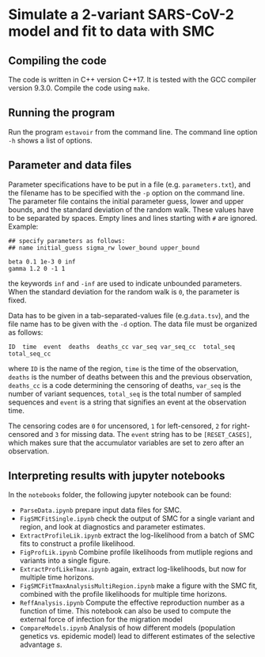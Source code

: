 # Simulate a 2-variant SARS-CoV-2 model and fit to data with SMC

## Compiling the code

The code is written in C++ version C++17. It is tested with the GCC compiler
version 9.3.0. Compile the code using `make`.

## Running the program

Run the program `estavoir` from the command line. The command line option `-h`
shows a list of options.

## Parameter and data files

Parameter specifications have to be put in a file (e.g. `parameters.txt`), and
the filename has to be specified with the `-p` option on the command line.
The parameter file contains the initial parameter guess, lower and upper bounds,
and the standard deviation of the random walk. These values have to be separated
by spaces. Empty lines and lines starting with `#` are ignored. Example:

```
## specify parameters as follows:
## name initial_guess sigma_rw lower_bound upper_bound

beta 0.1 1e-3 0 inf
gamma 1.2 0 -1 1
```
the keywords `inf` and `-inf` are used to indicate unbounded parameters.
When the standard deviation for the random walk is `0`, the parameter is fixed.

Data has to be given in a tab-separated-values file (e.g.`data.tsv`), and
the file name has to be given with the `-d` option.
The data file must be organized as follows:
```
ID  time  event  deaths  deaths_cc var_seq var_seq_cc  total_seq total_seq_cc
```
where `ID` is the name of the region, `time` is the time of the observation,
`deaths` is the number of deaths between this and the previous observation,
`deaths_cc` is a code determining the censoring of deaths, `var_seq` is the
number of variant sequences, `total_seq` is the total number of sampled sequences
and `event` is a string that signifies an event at the observation time.

The censoring codes are `0` for uncensored, `1` for left-censored, `2` for
right-censored and `3` for missing data. The `event` string has to be
`[RESET_CASES]`, which makes sure that the accumulator variables are set to
zero after an observation.

## Interpreting results with jupyter notebooks

In the `notebooks` folder, the following jupyter notebook can be found:

* `ParseData.ipynb` prepare input data files for SMC.
* `FigSMCFitSingle.ipynb` check the output of SMC for a single variant and region, and look at diagnostics and parameter estimates.
* `ExtractProfileLik.ipynb` extract the log-likelihood from a batch of SMC fits to construct a profile likelihood.
* `FigProfLik.ipynb` Combine profile likelihoods from mutliple regions and variants into a single figure.
* `ExtractProfLikeTmax.ipynb` again, extract log-likelihoods, but now for multiple time horizons.
* `FigSMCFitTmaxAnalysisMultiRegion.ipynb` make a figure with the SMC fit, combined with the profile likelihoods for multiple time horizons.
* `ReffAnalysis.ipynb` Compute the effective reproduction number as a function of time. This notebook can also be used to compute the external force of infection for the migration model
* `CompareModels.ipynb` Analysis of how different models (population genetics vs. epidemic model) lead to different estimates of the selective advantage $s$.

